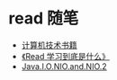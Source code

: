 # read 随笔

- [计算机技术书籍](https://github.com/yuanliangding/books)
- [《Read 学习到底是什么》](https://zhuanlan.zhihu.com/p/27989078)
- [Java.I.O.NIO.and.NIO.2](https://github.com/web1992/read/tree/master/nio)

